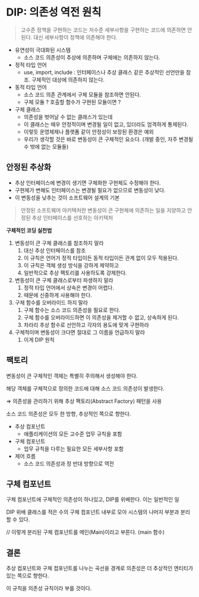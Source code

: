# DIP: 의존성 역전 원칙

> 고수준 정책을 구현하는 코드는 저수준 세부사항을 구현하는 코드에 의존하면 안된다. 대신 세부사항이 정책에 의존해야 한다.

- 유연성이 극대화된 시스템
  - 소스 코드 의존성이 추상에 의존하며 구체에는 의존하지 않는다.
- 정적 타입 언어
  - use, import, include : 인터페이스나 추상 클래스 같은 추상적인 선언만을 참조. 구체적인 대상에 의존하지 않는다.
- 동적 타입 언어
  - 소스 코드 의존 관계에서 구체 모듈을 참조하면 안된다.
  - 구체 모듈 ? 호출할 함수가 구현된 모듈이면 ?
- 구체 클래스
  - 의존성을 벗어날 수 없는 클래스가 있는데
  - 이 클래스는 매우 안정적이며 변경될 일이 없고, 있더라도 엄격하게 통제된다.
  - 이렇듯 운영체제나 플랫폼 같이 안정성이 보장된 환경은 예외
  - 우리가 생각할 것은 바로 변동성이 큰 구체적인 요소다. (개발 중인, 자주 변경될 수 밖에 없는 모듈들)

## 안정된 추상화

- 추상 인터페이스에 변경이 생기면 구체화한 구현체도 수정해야 한다.
- 구현체가 변해도 인터페이스는 변경될 필요가 없으므로 변동성이 낮다.
- 이 변동성을 낮추는 것이 소프트웨어 설계의 기본

> 안정된 소프트웨어 아키텍처란 변동성이 큰 구현체에 의존하는 일을 지양하고 안정된 추상 인터페이스를 선호하는 아키텍처

**구체적인 코딩 실천법**

1. 변동성이 큰 구체 클래스를 참조하지 말라
   1. 대신 추상 인터페이스를 참조
   2. 이 규칙은 언어가 정적 타입이든 동적 타입이든 관계 없이 모두 적용된다.
   3. 이 규칙은 객체 생성 방식을 강하게 제약하고
   4. 일반적으로 추상 팩토리를 사용하도록 강제한다.
2. 변동성이 큰 구체 클래스로부터 파생하지 말라
   1. 정적 타입 언어에서 상속은 변경이 어렵다.
   2. 때문에 신중하게 사용해야 한다.
3. 구체 함수를 오버라이드 하지 말라
   1. 구체 함수는 소스 코드 의존성을 필요로 한다.
   2. 구체 함수를 오버라이드하면 이 의존성을 제거할 수 없고, 상속하게 된다.
   3. 차라리 추상 함수로 선언하고 각자의 용도에 맞게 구현하라
4. 구체적이며 변동성이 크다면 절대로 그 이름을 언급하지 말라
   1. 이게 DIP 원칙

## 팩토리

변동성이 큰 구체적인 객체는 특별히 주의해서 생성해야 한다.

해당 객체를 구체적으로 정의한 코드에 대해 소스 코드 의존성이 발생한다.

⇒ 의존성을 관리하기 위해 추상 팩토리(Abstract Factory) 패턴을 사용

소스 코드 의존성은 모두 한 방향, 추상적인 쪽으로 향한다.

- 추상 컴포넌트
  - 애플리케이션의 모든 고수준 업무 규칙을 포함
- 구체 컴포넌트
  - 업무 규칙을 다루는 필요한 모든 세부사항 포함
- 제어 흐름
  - 소스 코드 의존성과 정 반대 방향으로 역전

## 구체 컴포넌트

구체 컴포넌트에 구체적인 의존성이 하나있고, DIP를 위배한다. 이는 일반적인 일

DIP 위배 클래스를 적은 수의 구체 컴포넌트 내부로 모아 시스템의 나머지 부분과 분리할 수 있다.

// 이렇게 분리된 구체 컴포넌트를 메인(Main)이라고 부른다. (main 함수)

## 결론

추상 컴포넌트와 구체 컴포넌트를 나누는 곡선을 경계로 의존성은 더 추상적인 엔티티가 있는 쪽으로 향한다.

이 규칙을 의존성 규칙이라 부를 것이다.
